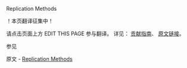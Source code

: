  Replication Methods

 ！本页翻译征集中！

请点击页面上方 EDIT THIS PAGE 参与翻译。
详见：
[贡献指南]( https://github.com/JinMuInfo/MongoDB-Manual-zh/blob/master/CONTRIBUTING.md )、
[原文链接](  https://docs.mongodb.com/manual/reference/method/js-replication/  )。

 参见

原文 - [Replication Methods]( https://docs.mongodb.com/manual/reference/method/js-replication/ )

